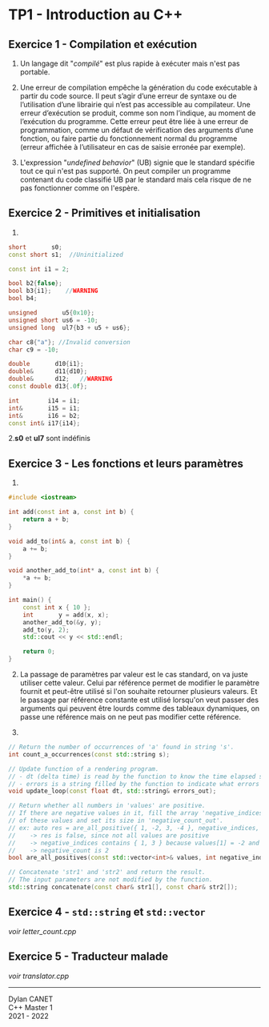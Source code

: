 # TP1 - Introduction au C++


## Exercice 1 - Compilation et exécution

1. Un langage dit "*compilé*" est plus rapide à
exécuter mais n'est pas portable. 

2. Une erreur de compilation empêche la génération du code exécutable à partir du code source. Il peut s’agir d’une erreur de syntaxe ou de l’utilisation d’une librairie qui n’est pas accessible au compilateur. Une erreur d’exécution se produit, comme son nom l’indique, au moment de l’exécution du programme. Cette erreur peut être liée à une erreur de programmation, comme un défaut de vérification des arguments d’une fonction, ou faire partie du fonctionnement normal du programme (erreur affichée à l’utilisateur en cas de saisie erronée par exemple).

3. L'expression "*undefined behavior*" (UB) signie que le standard spécifie tout ce qui n'est pas supporté. On peut compiler un programme contenant du code classifié UB par le standard mais cela risque de ne pas fonctionner comme on l'espère.


## Exercice 2 - Primitives et initialisation

1. 
```cpp
short       s0;
const short s1;  //Uninitialized

const int i1 = 2;

bool b2{false};
bool b3{i1};    //WARNING
bool b4;

unsigned       u5{0x10};
unsigned short us6 = -10;
unsigned long  ul7{b3 + u5 + us6};

char c8{"a"}; //Invalid conversion
char c9 = -10;

double       d10{i1};
double&      d11{d10};
double&      d12;   //WARNING
const double d13{.0f};

int        i14 = i1;
int&       i15 = i1;
int&       i16 = b2;
const int& i17{i14};
```

2.**s0** et **ul7** sont indéfinis


## Exercice 3 - Les fonctions et leurs paramètres

1. 
```cpp
#include <iostream>

int add(const int a, const int b) {
    return a + b;
}

void add_to(int& a, const int b) {
    a += b;
}

void another_add_to(int* a, const int b) {
    *a += b;
}

int main() {
    const int x { 10 };
    int       y = add(x, x);
    another_add_to(&y, y);
    add_to(y, 2);
    std::cout << y << std::endl;

    return 0;
}
```

2. La passage de paramètres par valeur est le cas standard, on va juste utiliser cette valeur. Celui par référence permet de modifier le paramètre fournit et peut-être utilisé si l'on souhaite retourner plusieurs valeurs. Et le passage par référence constante est utilisé lorsqu'on veut passer des arguments qui peuvent être lourds comme des tableaux dynamiques, on passe une référence mais on ne peut pas modifier cette référence.

3. 
```cpp
// Return the number of occurrences of 'a' found in string 's'.
int count_a_occurrences(const std::string s);

// Update function of a rendering program.
// - dt (delta time) is read by the function to know the time elapsed since the last frame.
// - errors is a string filled by the function to indicate what errors have occured.
void update_loop(const float dt, std::string& errors_out);

// Return whether all numbers in 'values' are positive.
// If there are negative values in it, fill the array 'negative_indices_out' with the indices
// of these values and set its size in 'negative_count_out'.
// ex: auto res = are_all_positive({ 1, -2, 3, -4 }, negative_indices, negative_count);
//    -> res is false, since not all values are positive
//    -> negative_indices contains { 1, 3 } because values[1] = -2 and values[3] = -4
//    -> negative_count is 2
bool are_all_positives(const std::vector<int>& values, int negative_indices_out[], size_t& negative_count_out);

// Concatenate 'str1' and 'str2' and return the result.
// The input parameters are not modified by the function.
std::string concatenate(const char& str1[], const char& str2[]);
```


## Exercice 4 - `std::string` et `std::vector`

*voir letter_count.cpp*

## Exercice 5 - Traducteur malade

*voir translator.cpp*

---

Dylan CANET  
C++ Master 1    
2021 - 2022